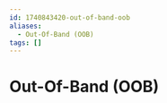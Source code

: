 ```yaml
---
id: 1740843420-out-of-band-oob
aliases:
  - Out-Of-Band (OOB)
tags: []
---
```


# Out-Of-Band (OOB)
